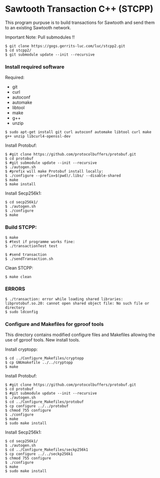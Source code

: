 
# Sawtooth Transaction C++ (STCPP)

This program purpuse is to build transactions for Sawtooth and send them to an existing Sawtooth network.

Important Note: Pull submodules !!
```
$ git clone https://gogs.gerrits-luc.com/luc/stcpp2.git
$ cd stcpp2/
$ git submodule update --init --recursive
```

### Install required software

Required:
  * git
  * curl
  * autoconf
  * automake
  * libtool
  * make
  * g++
  * unzip


```
$ sudo apt-get install git curl autoconf automake libtool curl make g++ unzip libcurl4-openssl-dev
```

Install Protobuf:
```
$ #git clone https://github.com/protocolbuffers/protobuf.git
$ cd protobuf
$ #git submodule update --init --recursive
$ ./autogen.sh
$ #prefix will make Protobuf install locally:
$ ./configure --prefix=$(pwd)/.libs/ --disable-shared
$ make
$ make install
```

Install Secp256k1:
```
$ cd secp256k1/
$ ./autogen.sh
$ ./configure
$ make
```

### Build STCPP:
```
$ make
$ #test if programme works fine:
$ ./transactionTest test

$ #send transaction
$ ./sendTransaction.sh
```

Clean STCPP:
```
$ make clean
```


### ERRORS

```
$ ./transaction: error while loading shared libraries: libprotobuf.so.20: cannot open shared object file: No such file or directory
$ sudo ldconfig
```


### Configure and Makefiles for gproof tools

This directory contains modified configure files and Makefiles allowing the use of gproof tools. New install tools.

Install cryptopp:
```
$ cd ../Configure_Makefiles/cryptopp
$ cp GNUmakefile ../../cryptopp
$ make
```

Install Protobuf:
```
$ #git clone https://github.com/protocolbuffers/protobuf.git
$ cd protobuf
$ #git submodule update --init --recursive
$ ./autogen.sh
$ cd ../Configure_Makefiles/protobuf
$ cp configure ../../protobuf
$ chmod 755 configure
$ ./configure
$ make
$ sudo make install
```

Install Secp256k1:

```
$ cd secp256k1/
$ ./autogen.sh
$ cd ../Configure_Makefiles/seckp256k1
$ cp configure ../../seckp256k1
$ chmod 755 configure
$ ./configure
$ make
$ sudo make install
```